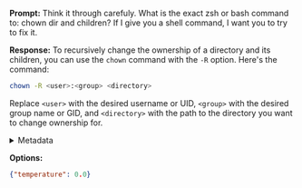 **Prompt:**
Think it through carefuly. What is the exact zsh or bash command to: chown dir and children? If I give you a shell command, I want you to try to fix it.

**Response:**
To recursively change the ownership of a directory and its children, you can use the `chown` command with the `-R` option. Here's the command:

```bash
chown -R <user>:<group> <directory>
```

Replace `<user>` with the desired username or UID, `<group>` with the desired group name or GID, and `<directory>` with the path to the directory you want to change ownership for.

<details><summary>Metadata</summary>

- Duration: 3751 ms
- Datetime: 2023-08-06T12:15:26.392009
- Model: gpt-3.5-turbo-0613

</details>

**Options:**
```json
{"temperature": 0.0}
```

